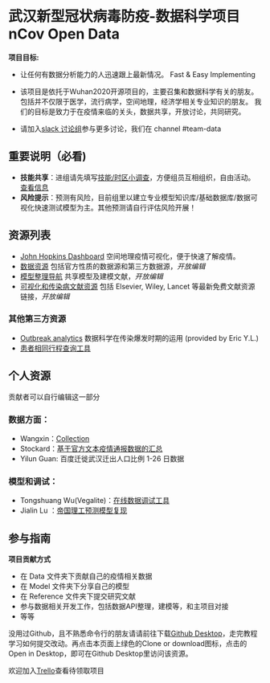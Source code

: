 # 武汉新型冠状病毒防疫-数据科学项目 nCov Open Data

**项目目标:**
- 让任何有数据分析能力的人迅速跟上最新情况。
Fast & Easy Implementing

- 该项目是依托于Wuhan2020开源项目的，主要召集和数据科学有关的朋友。包括并不仅限于医学，流行病学，空间地理，经济学相关专业知识的朋友。
我们的目标是致力于在疫情来临的关头，数据共享，开放讨论，共同研究。
- 请加入[slack 讨论组](https://join.slack.com/t/wuhan2020/shared_invite/enQtOTI2NTU1NzU3MTM2LWQ1YjIzMDllYjYzYTE1OTNhMWU4OTZkOGYzOGJhOWM2MzdlMjgwMmZiOWEzYTQwNmJkZDI4OWRmM2Q2ZDM1MTc)参与更多讨论，我们在 channel #team-data

## **重要说明（必看)**

- **技能共享**：进组请先填写[技能/时区小调查](https://forms.gle/Yyh1DY5EkzqCpA897)，方便组员互相组织，自由活动。[查看信息](https://docs.google.com/spreadsheets/d/16r_sJtGOVuU0pNulKmqXrvrm3N5mxLb_b4zgcdi_C1c/edit?usp=sharing)
- **风险提示**：预测有风险，目前组里以建立专业模型知识库/基础数据库/数据可视化快速测试模型为主。其他预测请自行评估风险开展！

## **资源列表**

- [John Hopkins Dashboard](http://gisanddata.maps.arcgis.com/apps/opsdashboard/index.html) 空间地理疫情可视化，便于快速了解疫情。
- [数据资源](https://docs.google.com/spreadsheets/d/1JNQnFYJpR7PxQo5K5lwXTuE0F6jprhMXuy7DPnV9H90/edit?usp=sharing) 包括官方性质的数据源和第三方数据源，*开放编辑*
- [模型整理导航](https://docs.google.com/document/d/1Gm1xBevUXdTj5ZnMK82rKW7EblQoB8ML5OhIYMHmm1U/edit?usp=sharing) 共享模型及建模文献，*开放编辑*
- [可视化和传染病文献资源](https://docs.google.com/document/d/17v0cAcyhm2Yd0FNqmgHxcVNR2nZdQ7LmSLfxt21wv5w) 包括 Elsevier, Wiley, Lancet 等最新免费文献资源链接，*开放编辑*

### 其他第三方资源

- [Outbreak analytics](https://royalsocietypublishing.org/doi/pdf/10.1098/rstb.2018.0276) 数据科学在传染爆发时期的运用 (provided by Eric Y.L.)
- [患者相同行程查询工具](患者相同行程查询工具)

## **个人资源**
贡献者可以自行编辑这一部分
### 数据方面：

- Wangxin：[Collection](https://docs.google.com/spreadsheets/d/1M-iFpgweAAyRUriT_NsmPdkXCcDFReE3-8a0fYNQQc4/edit#gid=235095609)
- Stockard：[基于官方文本疫情通报数据的汇总](https://docs.google.com/spreadsheets/d/1WnfMY1M3k8x9WHPGpx_jZc2EbSFQv7rEwHj5lJdBnVo/edit?usp=sharing)
- Yilun Guan: 百度迁徙武汉迁出人口比例 1-26 日数据

### 模型和调试：

- Tongshuang Wu(Vegalite)：[在线数据调试工具](https://idyll-lang.org/)
- Jialin Lu ：[帝国理工预测模型复现](https://luxxxlucy.github.io/projects/2020_wuhan/index.html)

## **参与指南**

**项目贡献方式**
- 在 Data 文件夹下贡献自己的疫情相关数据
- 在 Model 文件夹下分享自己的模型
- 在 Reference 文件夹下提交研究文献
- 参与数据相关开发工作，包括数据API整理，建模等，和主项目对接
- 等等

没用过Github，且不熟悉命令行的朋友请请前往下载[Github Desktop](https://desktop.github.com/)，走完教程学习如何提交改动。再点击本页面上绿色的Clone or download图标，点击的Open in Desktop，即可在Github Desktop里访问该资源。

欢迎加入[Trello](https://trello.com/invite/b/fwW7gZUY/87d9ee972226d4d13e59ed3058c69266/ncovdata-team)查看待领取项目

